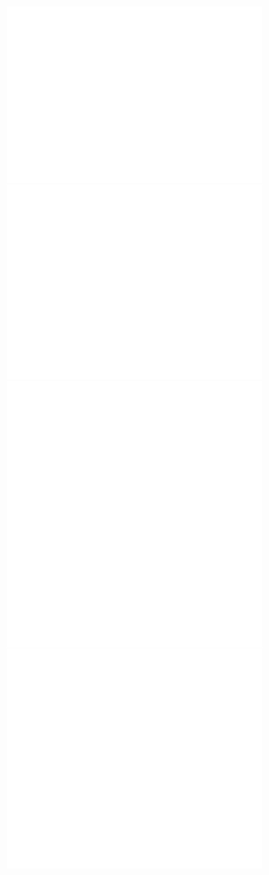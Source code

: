 ![Metrics](/metrics.plugin.isocalendar.fullyear.svg)
![Metrics](/github-metrics.svg)
![Metrics](/languages.activity.svg)
![Metrics](/metrics.plugin.steam.full.svg)
